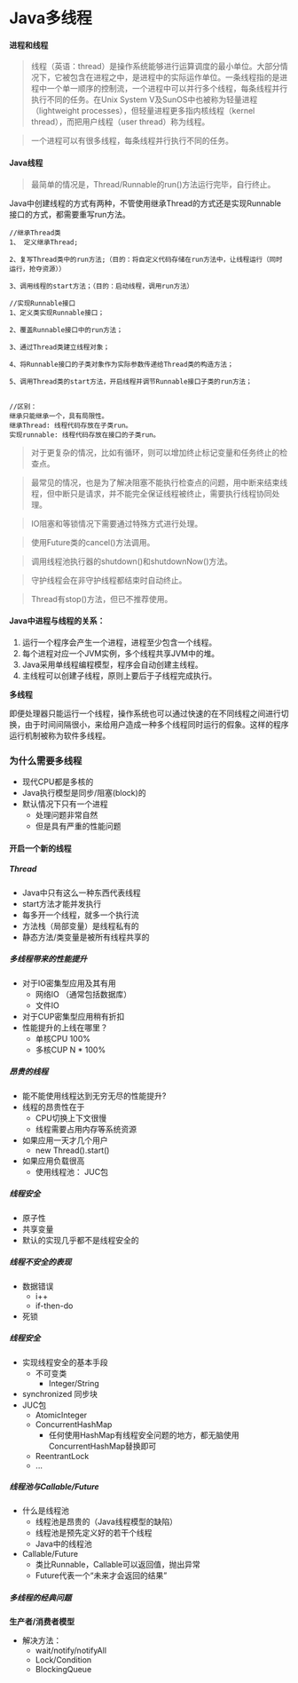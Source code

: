 # Java多线程


<!--more-->

#### 进程和线程

> 线程（英语：thread）是操作系统能够进行运算调度的最小单位。大部分情况下，它被包含在进程之中，是进程中的实际运作单位。一条线程指的是进程中一个单一顺序的控制流，一个进程中可以并行多个线程，每条线程并行执行不同的任务。在Unix System V及SunOS中也被称为轻量进程（lightweight processes），但轻量进程更多指内核线程（kernel thread），而把用户线程（user thread）称为线程。

> 一个进程可以有很多线程，每条线程并行执行不同的任务。

#### Java线程

> 最简单的情况是，Thread/Runnable的run()方法运行完毕，自行终止。

Java中创建线程的方式有两种，不管使用继承Thread的方式还是实现Runnable接口的方式，都需要重写run方法。

```
//继承Thread类
1、 定义继承Thread;

2、复写Thread类中的run方法;（目的：将自定义代码存储在run方法中，让线程运行（同时运行，抢夺资源））

3、调用线程的start方法；（目的：启动线程，调用run方法）

//实现Runnable接口
1、定义类实现Runnable接口；
  
2、覆盖Runnable接口中的run方法；

3、通过Thread类建立线程对象；

4、将Runnable接口的子类对象作为实际参数传递给Thread类的构造方法；

5、调用Thread类的start方法，开启线程并调节Runnable接口子类的run方法；
  
  
//区别：
继承只能继承一个，具有局限性。
继承Thread: 线程代码存放在子类run。
实现runnable: 线程代码存放在接口的子类run。
```

> 对于更复杂的情况，比如有循环，则可以增加终止标记变量和任务终止的检查点。

> 最常见的情况，也是为了解决阻塞不能执行检查点的问题，用中断来结束线程，但中断只是请求，并不能完全保证线程被终止，需要执行线程协同处理。

> IO阻塞和等锁情况下需要通过特殊方式进行处理。

> 使用Future类的cancel()方法调用。

> 调用线程池执行器的shutdown()和shutdownNow()方法。

> 守护线程会在非守护线程都结束时自动终止。

> Thread有stop()方法，但已不推荐使用。


#### Java中进程与线程的关系：

1. 运行一个程序会产生一个进程，进程至少包含一个线程。
2. 每个进程对应一个JVM实例，多个线程共享JVM中的堆。
3. Java采用单线程编程模型，程序会自动创建主线程。
4. 主线程可以创建子线程，原则上要后于子线程完成执行。

**多线程**

即便处理器只能运行一个线程，操作系统也可以通过快速的在不同线程之间进行切换，由于时间间隔很小，来给用户造成一种多个线程同时运行的假象。这样的程序运行机制被称为软件多线程。



### 为什么需要多线程

* 现代CPU都是多核的
* Java执行模型是同步/阻塞(block)的
* 默认情况下只有一个进程
  * 处理问题非常自然
  * 但是具有严重的性能问题

#### 开启一个新的线程

##### Thread

* Java中只有这么一种东西代表线程
* start方法才能并发执行
* 每多开一个线程，就多一个执行流
* 方法栈（局部变量）是线程私有的
* 静态方法/类变量是被所有线程共享的


##### 多线程带来的性能提升

* 对于IO密集型应用及其有用
  * 网络IO （通常包括数据库）
  * 文件IO
* 对于CUP密集型应用稍有折扣
* 性能提升的上线在哪里？
  * 单核CPU 100%
  * 多核CUP N * 100%

##### 昂贵的线程

* 能不能使用线程达到无穷无尽的性能提升?
* 线程的昂贵性在于
  * CPU切换上下文很慢
  * 线程需要占用内存等系统资源
* 如果应用一天才几个用户
  * new Thread().start()
* 如果应用负载很高
  * 使用线程池： JUC包 

##### 线程安全

* 原子性
* 共享变量
* 默认的实现几乎都不是线程安全的

##### 线程不安全的表现

* 数据错误
  * i++
  * if-then-do
* 死锁


##### 线程安全

* 实现线程安全的基本手段
  * 不可变类
    * Integer/String 
* synchronized 同步块
* JUC包
  * AtomicInteger
  * ConcurrentHashMap
    * 任何使用HashMap有线程安全问题的地方，都无脑使用ConcurrentHashMap替换即可
  * ReentrantLock
  * ...

##### 线程池与Callable/Future

* 什么是线程池
  * 线程池是昂贵的（Java线程模型的缺陷）
  * 线程池是预先定义好的若干个线程
  * Java中的线程池
* Callable/Future
  * 类比Runnable，Callable可以返回值，抛出异常
  * Future代表一个“未来才会返回的结果”

##### 多线程的经典问题

**生产者/消费者模型**

* 解决方法： 
  * wait/notify/notifyAll
  * Lock/Condition
  * BlockingQueue
